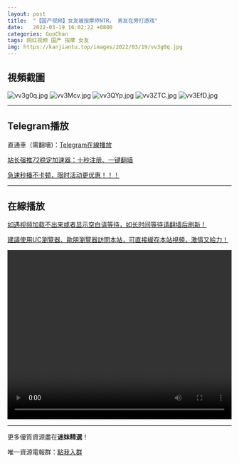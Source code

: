 ```yaml
---
layout: post
title:  "【国产视频】女友被按摩师NTR， 男友在旁打游戏"
date:   2022-03-19 16:02:22 +0800
categories: GuoChan
tags: 网红视频 国产 按摩 女友
img: https://kanjiantu.top/images/2022/03/19/vv3g0q.jpg
---
```



## 視頻截圖

![vv3g0q.jpg](https://kanjiantu.top/images/2022/03/19/vv3g0q.jpg)
![vv3Mcv.jpg](https://kanjiantu.top/images/2022/03/19/vv3Mcv.jpg)
![vv3QYp.jpg](https://kanjiantu.top/images/2022/03/19/vv3QYp.jpg)
![vv3ZTC.jpg](https://kanjiantu.top/images/2022/03/19/vv3ZTC.jpg)
![vv3EfD.jpg](https://kanjiantu.top/images/2022/03/19/vv3EfD.jpg)

* * *
## Telegram播放

直通車（需翻墻)：[Telegram在線播放](https://t.me/mimeijingxuan/207)

<u>站长强推72稳定加速器：[十秒注册、一键翻墙](https://72vpn.xyz/#/register?code=mimei) </u>


<u>急速秒播不卡顿，限时活动更优惠！！！</u>
* * *
## 在線播放
<u>如遇视频加载不出来或者显示空白请等待，如长时间等待请翻墙后刷新！</u>

<u>建議使用UC瀏覽器、歐朋瀏覽器訪問本站，可直接緩存本站視頻，激情又給力！</u>
<center><video src="https://cdn.publer.io/uploads/videos/6246ea27db279732fb55c018/35ff165b06afa3a13ce3419b6f04df92.mp4" width="100%" height="380px" controls="controls"></video></center>


* * *
更多優質資源盡在**迷妹精選**！

唯一資源電報群：[點我入群](https://t.me/mimeijingxuan)


